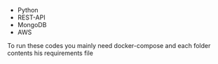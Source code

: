 - Python
- REST-API
- MongoDB
- AWS

To run these codes you mainly need docker-compose and each folder contents his requirements file
